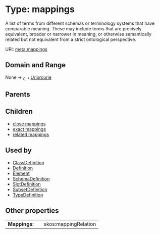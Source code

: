 
# Type: mappings


A list of terms from different schemas or terminology systems that have comparable meaning. These may include terms that are precisely equivalent, broader or narrower in meaning, or otherwise semantically related but not equivalent from a strict ontological perspective.

URI: [meta:mappings](https://w3id.org/biolink/biolinkml/meta/mappings)


## Domain and Range

None ->  <sub>0..*</sub> [Uriorcurie](type/Uriorcurie.md)

## Parents


## Children

 *  [close mappings](close_mappings.md)
 *  [exact mappings](exact_mappings.md)
 *  [related mappings](related_mappings.md)

## Used by

 * [ClassDefinition](ClassDefinition.md)
 * [Definition](Definition.md)
 * [Element](Element.md)
 * [SchemaDefinition](SchemaDefinition.md)
 * [SlotDefinition](SlotDefinition.md)
 * [SubsetDefinition](SubsetDefinition.md)
 * [TypeDefinition](TypeDefinition.md)

## Other properties

|  |  |  |
| --- | --- | --- |
| **Mappings:** | | skos:mappingRelation |

